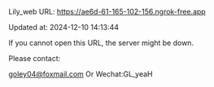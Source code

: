 Lily_web URL: https://ae6d-61-165-102-156.ngrok-free.app

Updated at: 2024-12-10 14:13:44

If you cannot open this URL, the server might be down.

Please contact: 

goley04@foxmail.com Or Wechat:GL_yeaH